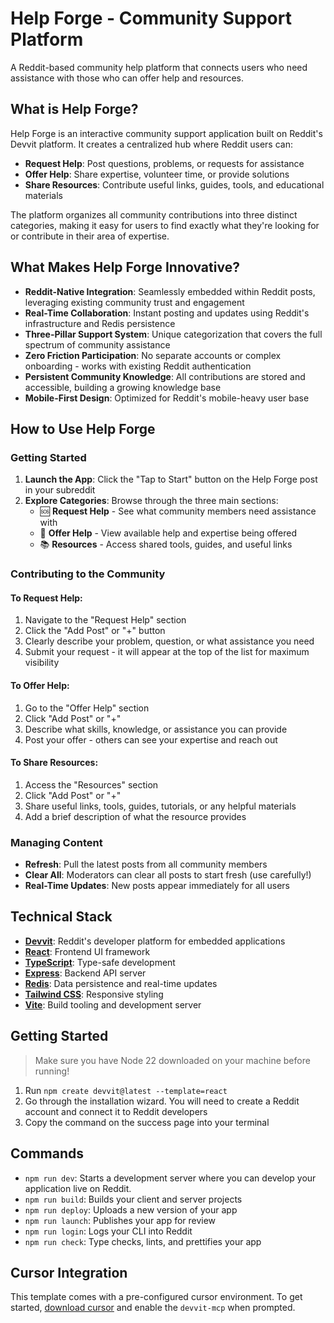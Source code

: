 # Help Forge - Community Support Platform

A Reddit-based community help platform that connects users who need assistance with those who can offer help and resources.

## What is Help Forge?

Help Forge is an interactive community support application built on Reddit's Devvit platform. It creates a centralized hub where Reddit users can:

- **Request Help**: Post questions, problems, or requests for assistance
- **Offer Help**: Share expertise, volunteer time, or provide solutions
- **Share Resources**: Contribute useful links, guides, tools, and educational materials

The platform organizes all community contributions into three distinct categories, making it easy for users to find exactly what they're looking for or contribute in their area of expertise.

## What Makes Help Forge Innovative?

- **Reddit-Native Integration**: Seamlessly embedded within Reddit posts, leveraging existing community trust and engagement
- **Real-Time Collaboration**: Instant posting and updates using Reddit's infrastructure and Redis persistence
- **Three-Pillar Support System**: Unique categorization that covers the full spectrum of community assistance
- **Zero Friction Participation**: No separate accounts or complex onboarding - works with existing Reddit authentication
- **Persistent Community Knowledge**: All contributions are stored and accessible, building a growing knowledge base
- **Mobile-First Design**: Optimized for Reddit's mobile-heavy user base

## How to Use Help Forge

### Getting Started
1. **Launch the App**: Click the "Tap to Start" button on the Help Forge post in your subreddit
2. **Explore Categories**: Browse through the three main sections:
   - 🆘 **Request Help** - See what community members need assistance with
   - 🤝 **Offer Help** - View available help and expertise being offered
   - 📚 **Resources** - Access shared tools, guides, and useful links

### Contributing to the Community

#### To Request Help:
1. Navigate to the "Request Help" section
2. Click the "Add Post" or "+" button
3. Clearly describe your problem, question, or what assistance you need
4. Submit your request - it will appear at the top of the list for maximum visibility

#### To Offer Help:
1. Go to the "Offer Help" section  
2. Click "Add Post" or "+"
3. Describe what skills, knowledge, or assistance you can provide
4. Post your offer - others can see your expertise and reach out

#### To Share Resources:
1. Access the "Resources" section
2. Click "Add Post" or "+"
3. Share useful links, tools, guides, tutorials, or any helpful materials
4. Add a brief description of what the resource provides

### Managing Content
- **Refresh**: Pull the latest posts from all community members
- **Clear All**: Moderators can clear all posts to start fresh (use carefully!)
- **Real-Time Updates**: New posts appear immediately for all users

## Technical Stack

- **[Devvit](https://developers.reddit.com/)**: Reddit's developer platform for embedded applications
- **[React](https://react.dev/)**: Frontend UI framework
- **[TypeScript](https://www.typescriptlang.org/)**: Type-safe development
- **[Express](https://expressjs.com/)**: Backend API server
- **[Redis](https://redis.io/)**: Data persistence and real-time updates
- **[Tailwind CSS](https://tailwindcss.com/)**: Responsive styling
- **[Vite](https://vite.dev/)**: Build tooling and development server

## Getting Started

> Make sure you have Node 22 downloaded on your machine before running!

1. Run `npm create devvit@latest --template=react`
2. Go through the installation wizard. You will need to create a Reddit account and connect it to Reddit developers
3. Copy the command on the success page into your terminal

## Commands

- `npm run dev`: Starts a development server where you can develop your application live on Reddit.
- `npm run build`: Builds your client and server projects
- `npm run deploy`: Uploads a new version of your app
- `npm run launch`: Publishes your app for review
- `npm run login`: Logs your CLI into Reddit
- `npm run check`: Type checks, lints, and prettifies your app

## Cursor Integration

This template comes with a pre-configured cursor environment. To get started, [download cursor](https://www.cursor.com/downloads) and enable the `devvit-mcp` when prompted.
